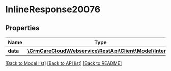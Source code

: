 # InlineResponse20076

## Properties
Name | Type | Description | Notes
------------ | ------------- | ------------- | -------------
**data** | [**\CrmCareCloud\Webservice\RestApi\Client\Model\Interest**](Interest.md) |  | [optional] 

[[Back to Model list]](../../README.md#documentation-for-models) [[Back to API list]](../../README.md#documentation-for-api-endpoints) [[Back to README]](../../README.md)

